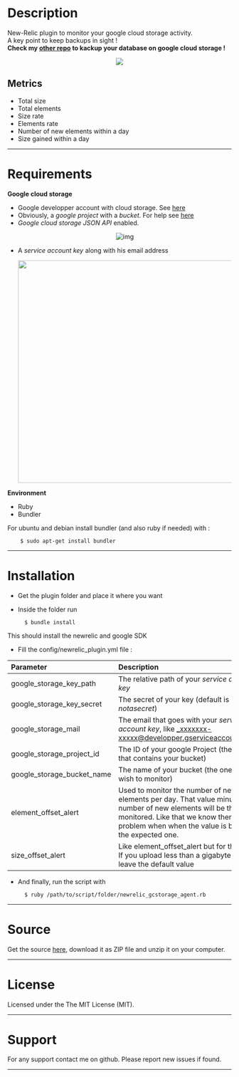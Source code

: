 # Description

New-Relic plugin to monitor your google cloud storage activity.  
A key point to keep backups in sight !  
**Check my [other repo](https://github.com/nkcr/Google-Cloud-Storage-Upload) to kackup your database on google cloud storage !**
<p align="center"><img src="http://s27.postimg.org/p8rtjh2db/Untitled_1.png"></p>

## Metrics

- Total size 
- Total elements
- Size rate
- Elements rate
- Number of new elements within a day
- Size gained within a day

----

# Requirements

**Google cloud storage**

- Google developper account with cloud storage. See [here](https://cloud.google.com/products/cloud-storage/)
- Obviously, a _google project_ with a _bucket_. For help see [here](https://developers.google.com/storage/docs/overview)
- _Google cloud storage JSON API_ enabled. <p align="center">![img](http://s30.postimg.org/oe8wkrc35/Capture_d_cran_2014_06_16_13_14_25.png)</p>
- A _service account key_ along with his email address <p align="center"><img width="500px" src="http://s4.postimg.org/3nsu1labx/Capture_d_cran_2014_06_16_13_25_13.png"></p>

**Environment**

- Ruby
- Bundler

For ubuntu and debian install bundler (and also ruby if needed) with :

        $ sudo apt-get install bundler

----

# Installation

- Get the plugin folder and place it where you want
- Inside the folder run

        $ bundle install
        
This should install the newrelic and google SDK

- Fill the config/newrelic_plugin.yml file :

| Parameter                   | Description         |
| :-------------------------- | :---------------    |
| google_storage_key_path     | The relative path of your _service account key_ |
| google_storage_key_secret   | The secret of your key (default is _notasecret_) |
| google_storage_mail         | The email that goes with your _service account key_, like _xxxxxxx-xxxxx@developper.gserviceaccount.com_ |
| google_storage_project_id   | The ID of your google Project (the one that contains your bucket) |
| google_storage_bucket_name  | The name of your bucket (the one you wish to monitor) |
| element_offset_alert        | Used to monitor the number of new elements per day. That value minus the number of new elements will be the value monitored. Like that we know there is a problem when when the value is below the expected one. |
| size_offset_alert           | Like element_offset_alert but for the size. If you upload less than a gigabyte per day leave the default value |
    
- And finally, run the script with

        $ ruby /path/to/script/folder/newrelic_gcstorage_agent.rb
    
---

# Source

Get the source [here](https://github.com/nkcr/Google-Cloud-Storage-Metric), download it as ZIP file and unzip it on your computer.

---

# License

Licensed under the The MIT License (MIT).

----

# Support

For any support contact me on github. Please report new issues if found.  

----
